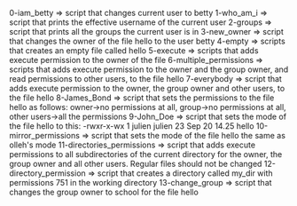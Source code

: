 0-iam_betty => script that changes current user to betty
1-who_am_i => script that prints the effective username of the current user
2-groups => script that prints all the groups the current user is in
3-new_owner => script that changes the owner of the file hello to the user betty
4-empty => scripts that creates an empty file called hello
5-execute => scripts that adds execute permission to the owner of the file
6-multiple_permissions => scripts that adds execute permission to the owner and the group owner, and read permissions to other users, to the file hello
7-everybody => script that adds execute permission to the owner, the group owner and other users, to the file hello
8-James_Bond => script that sets the permissions to the file hello as follows: owner->no permissions at all, group->no permissions at all, other users->all the permissions
9-John_Doe => script that sets the mode of the file hello to this: -rwxr-x-wx 1 julien julien 23 Sep 20 14.25 hello
10-mirror_permissions => script that sets the mode of the file hello the same as olleh's mode
11-directories_permissions => script that adds execute permissions to all subdirectories of the current directory for the owner, the group owner and all other users. Regular files should not be changed
12-directory_permission => script that creates a directory called my_dir with permissions 751 in the working directory
13-change_group => script that changes the group owner to school for the file hello
